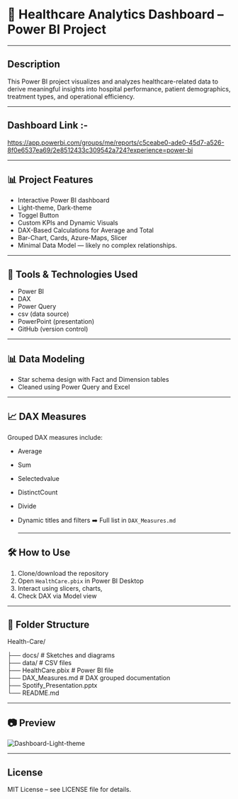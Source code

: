 
# 🏥 Healthcare Analytics Dashboard – Power BI Project

---

## Description
This Power BI project visualizes and analyzes healthcare-related data to derive meaningful insights into hospital performance, patient demographics, treatment types, and operational efficiency.


---

## Dashboard Link :-
https://app.powerbi.com/groups/me/reports/c5ceabe0-ade0-45d7-a526-8f0e6537ea69/2e8512433c309542a724?experience=power-bi

---

## 📊 Project Features

- Interactive Power BI dashboard
- Light-theme, Dark-theme
- Toggel Button  
- Custom KPIs and Dynamic Visuals
- DAX-Based Calculations for Average and Total
- Bar-Chart, Cards, Azure-Maps, Slicer
- Minimal Data Model — likely no complex relationships. 

---
  
## 🧩 Tools & Technologies Used
- Power BI  
- DAX  
- Power Query  
- csv (data source)  
- PowerPoint (presentation)  
- GitHub (version control)

 ---
   
## 📊  Data Modeling
- Star schema design with Fact and Dimension tables  
- Cleaned using Power Query and Excel

---
 
## 📈  DAX Measures
Grouped DAX measures include:
- Average  
- Sum
- Selectedvalue
- DistinctCount
- Divide 
- Dynamic titles and filters
➡️ Full list in `DAX_Measures.md`


  ---

## 🛠️ How to Use
1. Clone/download the repository  
2. Open `HealthCare.pbix` in Power BI Desktop  
3. Interact using slicers, charts,  
4. Check DAX via Model view

---
   
## 📁 Folder Structure
Health-Care/

├── docs/                           # Sketches and diagrams  
├── data/                           # CSV files  
├── HealthCare.pbix                 # Power BI file  
├── DAX_Measures.md                 # DAX grouped documentation  
├── Spotify_Presentation.pptx  
└── README.md

---

## 📷 Preview
![Dashboard-Light-theme](https://github.com/user-attachments/assets/99daecde-3bbe-44fe-b8d6-51573f4b15f1)


---
  
## License
MIT License – see LICENSE file for details.

